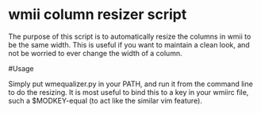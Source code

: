 # wmii column resizer script

The purpose of this script is to automatically resize the columns in wmii to 
be the same width. This is useful if you want to maintain a clean look, and
not be worried to ever change the width of a column. 

#Usage

Simply put wmequalizer.py in your PATH, and run it from the command line to do
the resizing. It is most useful to bind this to a key in your wmiirc file, such
a $MODKEY-equal (to act like the similar vim feature). 
